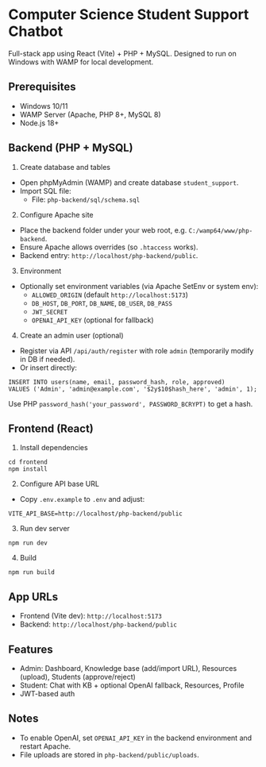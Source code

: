 # Computer Science Student Support Chatbot

Full-stack app using React (Vite) + PHP + MySQL. Designed to run on Windows with WAMP for local development.

## Prerequisites
- Windows 10/11
- WAMP Server (Apache, PHP 8+, MySQL 8)
- Node.js 18+

## Backend (PHP + MySQL)

1) Create database and tables

- Open phpMyAdmin (WAMP) and create database `student_support`.
- Import SQL file:
  - File: `php-backend/sql/schema.sql`

2) Configure Apache site

- Place the backend folder under your web root, e.g. `C:/wamp64/www/php-backend`.
- Ensure Apache allows overrides (so `.htaccess` works).
- Backend entry: `http://localhost/php-backend/public`.

3) Environment

- Optionally set environment variables (via Apache SetEnv or system env):
  - `ALLOWED_ORIGIN` (default `http://localhost:5173`)
  - `DB_HOST`, `DB_PORT`, `DB_NAME`, `DB_USER`, `DB_PASS`
  - `JWT_SECRET`
  - `OPENAI_API_KEY` (optional for fallback)

4) Create an admin user (optional)

- Register via API `/api/auth/register` with role `admin` (temporarily modify in DB if needed).
- Or insert directly:
```
INSERT INTO users(name, email, password_hash, role, approved)
VALUES ('Admin', 'admin@example.com', '$2y$10$hash_here', 'admin', 1);
```
Use PHP `password_hash('your_password', PASSWORD_BCRYPT)` to get a hash.

## Frontend (React)

1) Install dependencies
```
cd frontend
npm install
```

2) Configure API base URL
- Copy `.env.example` to `.env` and adjust:
```
VITE_API_BASE=http://localhost/php-backend/public
```

3) Run dev server
```
npm run dev
```

4) Build
```
npm run build
```

## App URLs
- Frontend (Vite dev): `http://localhost:5173`
- Backend: `http://localhost/php-backend/public`

## Features
- Admin: Dashboard, Knowledge base (add/import URL), Resources (upload), Students (approve/reject)
- Student: Chat with KB + optional OpenAI fallback, Resources, Profile
- JWT-based auth

## Notes
- To enable OpenAI, set `OPENAI_API_KEY` in the backend environment and restart Apache.
- File uploads are stored in `php-backend/public/uploads`.